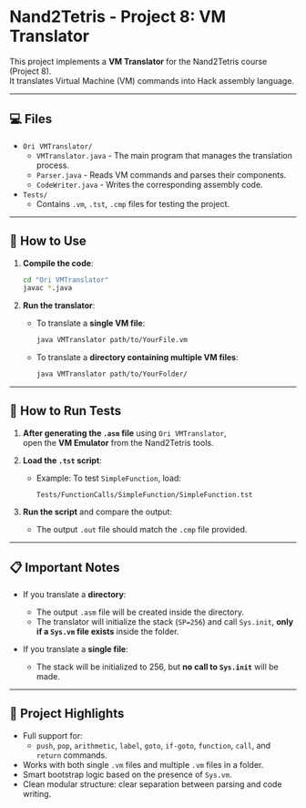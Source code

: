 # Nand2Tetris - Project 8: VM Translator

This project implements a **VM Translator** for the Nand2Tetris course (Project 8).  
It translates Virtual Machine (VM) commands into Hack assembly language.

---

## 💻 Files

- `Ori VMTranslator/`
  - `VMTranslator.java` - The main program that manages the translation process.
  - `Parser.java` - Reads VM commands and parses their components.
  - `CodeWriter.java` - Writes the corresponding assembly code.
- `Tests/`
  - Contains `.vm`, `.tst`, `.cmp` files for testing the project.

---

## 🚀 How to Use

1. **Compile the code**:

    ```bash
    cd "Ori VMTranslator"
    javac *.java
    ```

2. **Run the translator**:

    - To translate a **single VM file**:
      ```bash
      java VMTranslator path/to/YourFile.vm
      ```
    
    - To translate a **directory containing multiple VM files**:
      ```bash
      java VMTranslator path/to/YourFolder/
      ```

---

## 🧪 How to Run Tests

1. **After generating the `.asm` file** using `Ori VMTranslator`,  
   open the **VM Emulator** from the Nand2Tetris tools.

2. **Load the `.tst` script**:

    - Example: To test `SimpleFunction`, load:
      ```
      Tests/FunctionCalls/SimpleFunction/SimpleFunction.tst
      ```

3. **Run the script** and compare the output:
    - The output `.out` file should match the `.cmp` file provided.

---

## 📋 Important Notes

- If you translate a **directory**:
  - The output `.asm` file will be created inside the directory.
  - The translator will initialize the stack (`SP=256`) and call `Sys.init`, **only if a `Sys.vm` file exists** inside the folder.

- If you translate a **single file**:
  - The stack will be initialized to 256, but **no call to `Sys.init`** will be made.

---

## 🧠 Project Highlights

- Full support for:
  - `push`, `pop`, `arithmetic`, `label`, `goto`, `if-goto`, `function`, `call`, and `return` commands.
- Works with both single `.vm` files and multiple `.vm` files in a folder.
- Smart bootstrap logic based on the presence of `Sys.vm`.
- Clean modular structure: clear separation between parsing and code writing.


